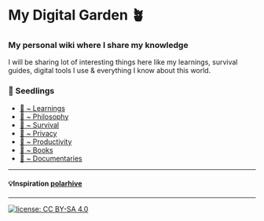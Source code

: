 # My Digital Garden 🪴
### My personal wiki where I share my knowledge
I will be sharing lot of interesting things here like my learnings, survival guides, digital tools I use & everything I know about this world. 

### 🌻 Seedlings 

* [🌱 ~ Learnings](/Learnings/)
* [🌱 ~ Philosophy](/Philosophy/)
* [🌱 ~ Survival](/Survival/)
* [🌱 ~ Privacy](/Privacy/)
* [🌱 ~ Productivity](/Productivity)
* [🌱 ~ Books](/Books)
* [🌱 ~ Documentaries](/Documentaries)

---
#### 💡Inspiration [polarhive](https://github.com/polarhive/knowledge)
---
[![license: CC BY-SA 4.0](https://polarhive.ml/assets/badges/cc-by-sa-4.svg)](https://creativecommons.org/licenses/by-sa/4.0/)

